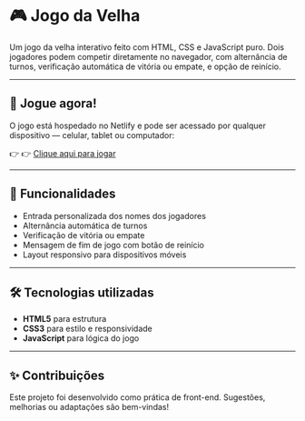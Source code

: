 # 🎮 Jogo da Velha

Um jogo da velha interativo feito com HTML, CSS e JavaScript puro. Dois jogadores podem competir diretamente no navegador, com alternância de turnos, verificação automática de vitória ou empate, e opção de reinício.

---

## 📱 Jogue agora!

O jogo está hospedado no Netlify e pode ser acessado por qualquer dispositivo — celular, tablet ou computador:

👉 👉 [Clique aqui para jogar](https://jogo-da-velha-net.netlify.app/)


---

## 🧠 Funcionalidades

- Entrada personalizada dos nomes dos jogadores
- Alternância automática de turnos
- Verificação de vitória ou empate
- Mensagem de fim de jogo com botão de reinício
- Layout responsivo para dispositivos móveis

---

## 🛠️ Tecnologias utilizadas

- **HTML5** para estrutura
- **CSS3** para estilo e responsividade
- **JavaScript** para lógica do jogo

---

## ✨ Contribuições

Este projeto foi desenvolvido como prática de front-end. Sugestões, melhorias ou adaptações são bem-vindas!


